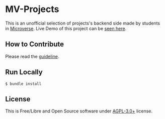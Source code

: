 # MV-Projects

This is an unofficial selection of projects's backend side made by students in [Microverse](https://microverse.org). Live Demo of this project can be [seen here](https://ahangarha.github.io/MV-Projects/).


## How to Contribute
Please read the [guideline](./CONTRIBUTING.md).

## Run Locally
```
$ bundle install
```

## License

This is Free/Libre and Open Source software under [AGPL-3.0+](./LICENSE) license.